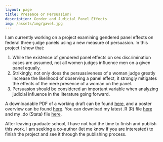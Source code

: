 ```yaml
---
layout: page
title: Presence or Persuasion?
description: Gender and Judicial Panel Effects
img: /assets/img/gavel.jpg
---
```


I am currently working on a project examining gendered panel effects on federal three-judge panels using a new measure of persuasion. In this project I show that:

1. While the existence of gendered panel effects on sex discrimination cases are assumed, not all women judges influence men on a given panel equally.
2. Strikingly, not only does the persuasiveness of a woman judge greatly increase the likelihood of observing a panel effect, it strongly mitigates the effects of the mere presence of a woman on the panel.
3. Persuasion should be considered an important variable when analyzing judicial influence in the literature going forward.

A downloadable PDF of a working draft can be found <a href="/assets/presence or persuasion.pdf">here</a>, and a poster overview can be found <a href="/assets/poster.pdf ">here</a>. You can download my latest .R (R) file <a href="/assets/panel.R ">here</a> and my .do (Stata) file <a href="/assets/data1.do">here</a>.

After leaving graduate school, I have not had the time to finish and publish this work. I am seeking a co-author (let me know if you are interested) to finish the project and see it through the publishing process.

